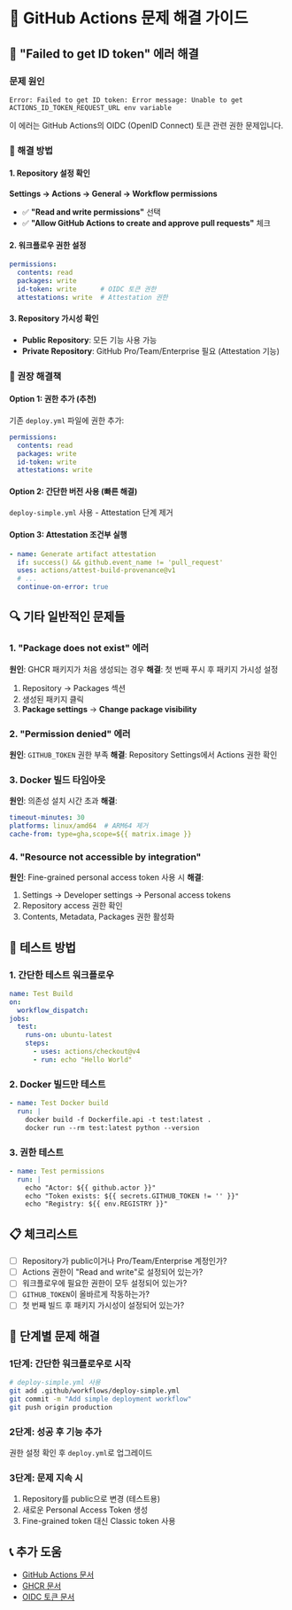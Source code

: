 # 🔧 GitHub Actions 문제 해결 가이드

## 🚨 "Failed to get ID token" 에러 해결

### 문제 원인
`Error: Failed to get ID token: Error message: Unable to get ACTIONS_ID_TOKEN_REQUEST_URL env variable`

이 에러는 GitHub Actions의 OIDC (OpenID Connect) 토큰 관련 권한 문제입니다.

### 🔧 해결 방법

#### 1. Repository 설정 확인

**Settings → Actions → General → Workflow permissions**
- ✅ **"Read and write permissions"** 선택
- ✅ **"Allow GitHub Actions to create and approve pull requests"** 체크

#### 2. 워크플로우 권한 설정

```yaml
permissions:
  contents: read
  packages: write
  id-token: write      # OIDC 토큰 권한
  attestations: write  # Attestation 권한
```

#### 3. Repository 가시성 확인

- **Public Repository**: 모든 기능 사용 가능
- **Private Repository**: GitHub Pro/Team/Enterprise 필요 (Attestation 기능)

### 🚀 권장 해결책

#### Option 1: 권한 추가 (추천)
기존 `deploy.yml` 파일에 권한 추가:

```yaml
permissions:
  contents: read
  packages: write
  id-token: write
  attestations: write
```

#### Option 2: 간단한 버전 사용 (빠른 해결)
`deploy-simple.yml` 사용 - Attestation 단계 제거

#### Option 3: Attestation 조건부 실행
```yaml
- name: Generate artifact attestation
  if: success() && github.event_name != 'pull_request'
  uses: actions/attest-build-provenance@v1
  # ...
  continue-on-error: true
```

## 🔍 기타 일반적인 문제들

### 1. "Package does not exist" 에러

**원인**: GHCR 패키지가 처음 생성되는 경우
**해결**: 첫 번째 푸시 후 패키지 가시성 설정

1. Repository → Packages 섹션
2. 생성된 패키지 클릭
3. **Package settings** → **Change package visibility**

### 2. "Permission denied" 에러

**원인**: `GITHUB_TOKEN` 권한 부족
**해결**: Repository Settings에서 Actions 권한 확인

### 3. Docker 빌드 타임아웃

**원인**: 의존성 설치 시간 초과
**해결**: 
```yaml
timeout-minutes: 30
platforms: linux/amd64  # ARM64 제거
cache-from: type=gha,scope=${{ matrix.image }}
```

### 4. "Resource not accessible by integration"

**원인**: Fine-grained personal access token 사용 시
**해결**: 
1. Settings → Developer settings → Personal access tokens
2. Repository access 권한 확인
3. Contents, Metadata, Packages 권한 활성화

## 🧪 테스트 방법

### 1. 간단한 테스트 워크플로우

```yaml
name: Test Build
on:
  workflow_dispatch:
jobs:
  test:
    runs-on: ubuntu-latest
    steps:
      - uses: actions/checkout@v4
      - run: echo "Hello World"
```

### 2. Docker 빌드만 테스트

```yaml
- name: Test Docker build
  run: |
    docker build -f Dockerfile.api -t test:latest .
    docker run --rm test:latest python --version
```

### 3. 권한 테스트

```yaml
- name: Test permissions
  run: |
    echo "Actor: ${{ github.actor }}"
    echo "Token exists: ${{ secrets.GITHUB_TOKEN != '' }}"
    echo "Registry: ${{ env.REGISTRY }}"
```

## 📋 체크리스트

- [ ] Repository가 public이거나 Pro/Team/Enterprise 계정인가?
- [ ] Actions 권한이 "Read and write"로 설정되어 있는가?
- [ ] 워크플로우에 필요한 권한이 모두 설정되어 있는가?
- [ ] `GITHUB_TOKEN`이 올바르게 작동하는가?
- [ ] 첫 번째 빌드 후 패키지 가시성이 설정되어 있는가?

## 🔄 단계별 문제 해결

### 1단계: 간단한 워크플로우로 시작
```bash
# deploy-simple.yml 사용
git add .github/workflows/deploy-simple.yml
git commit -m "Add simple deployment workflow"
git push origin production
```

### 2단계: 성공 후 기능 추가
권한 설정 확인 후 `deploy.yml`로 업그레이드

### 3단계: 문제 지속 시
1. Repository를 public으로 변경 (테스트용)
2. 새로운 Personal Access Token 생성
3. Fine-grained token 대신 Classic token 사용

## 📞 추가 도움

- [GitHub Actions 문서](https://docs.github.com/en/actions)
- [GHCR 문서](https://docs.github.com/en/packages/working-with-a-github-packages-registry/working-with-the-container-registry)
- [OIDC 토큰 문서](https://docs.github.com/en/actions/deployment/security-hardening-your-deployments/about-security-hardening-with-openid-connect)
